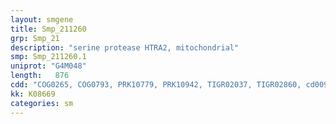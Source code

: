 ```yaml
---
layout: smgene
title: Smp_211260
grp: Smp_21
description: "serine protease HTRA2, mitochondrial"
smp: Smp_211260.1
uniprot: "G4M048"
length:   876
cdd: "COG0265, COG0793, PRK10779, PRK10942, TIGR02037, TIGR02860, cd00987, cl00117, cl21584, pfam00089, pfam13180, pfam13365, smart00228"
kk: K08669
categories: sm
---
```

